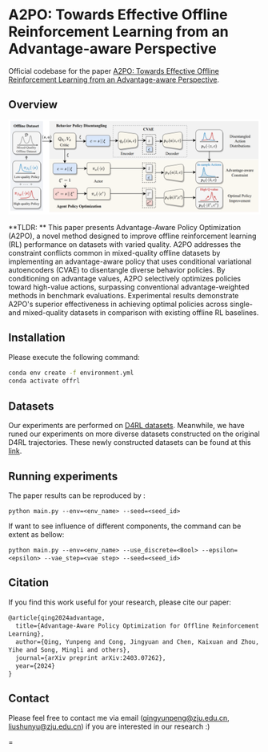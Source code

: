 # A2PO: Towards Effective Offline Reinforcement Learning from an Advantage-aware Perspective

Official codebase for the paper [A2PO: Towards Effective Offline Reinforcement Learning from an Advantage-aware Perspective](https://arxiv.org/pdf/2403.07262).

## Overview

![](./fig/framework.png)

**TLDR: ** This paper presents Advantage-Aware Policy Optimization (A2PO), a novel method designed to improve offline reinforcement learning (RL) performance on datasets with varied quality. A2PO addresses the constraint conflicts common in mixed-quality offline datasets by implementing an advantage-aware policy that uses conditional variational autoencoders (CVAE) to disentangle diverse behavior policies. By conditioning on advantage values, A2PO selectively optimizes policies toward high-value actions, surpassing conventional advantage-weighted methods in benchmark evaluations. Experimental results demonstrate A2PO's superior effectiveness in achieving optimal policies across single- and mixed-quality datasets in comparison with existing offline RL baselines.

## Installation

Please execute the following command:

```bash
conda env create -f environment.yml
conda activate offrl
```

## Datasets

Our experiments are performed on [D4RL datasets](https://github.com/rail-berkeley/d4rl). Meanwhile, we have runed our experiments on more diverse datasets constructed on the original D4RL trajectories. These newly constructed datasets can be found at this [link](). 

## Running experiments

The paper results can be reproduced by :

```
python main.py --env=<env_name> --seed=<seed_id>
```

If want to see influence of different components, the command can be extent as bellow:

```
python main.py --env=<env_name> --use_discrete=<Bool> --epsilon=<epsilon> --vae_step=<vae step> --seed=<seed_id>
```

## Citation

If you find this work useful for your research, please cite our paper:

```
@article{qing2024advantage,
  title={Advantage-Aware Policy Optimization for Offline Reinforcement Learning},
  author={Qing, Yunpeng and Cong, Jingyuan and Chen, Kaixuan and Zhou, Yihe and Song, Mingli and others},
  journal={arXiv preprint arXiv:2403.07262},
  year={2024}
}
```

## Contact

Please feel free to contact me via email ([qingyunpeng@zju.edu.cn](mailto:qingyunpeng@zju.edu.cn), [liushunyu@zju.edu.cn](mailto:liushunyu@zju.edu.cn)) if you are interested in our research :)


=
